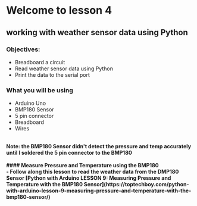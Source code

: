 # Welcome to lesson 4

## working with weather sensor data using Python

### Objectives:
- Breadboard a circuit
- Read weather sensor data using Python
- Print the data to the serial port

### What you will be using
- Arduino Uno
- BMP180 Sensor
- 5 pin connector
- Breadboard
- Wires
<br>
<b>Note: the BMP180 Sensor didn't detect the pressure and temp accurately until I soldered the 5 pin connector to the BMP180<b><br>
<br>
#### Measure Pressure and Temperature using the BMP180<br>
- Follow along this lesson to read the weather data from the DMP180 Sensor
[Python with Arduino LESSON 9: Measuring Pressure and Temperature with the BMP180 Sensor](https://toptechboy.com/python-with-arduino-lesson-9-measuring-pressure-and-temperature-with-the-bmp180-sensor/)
